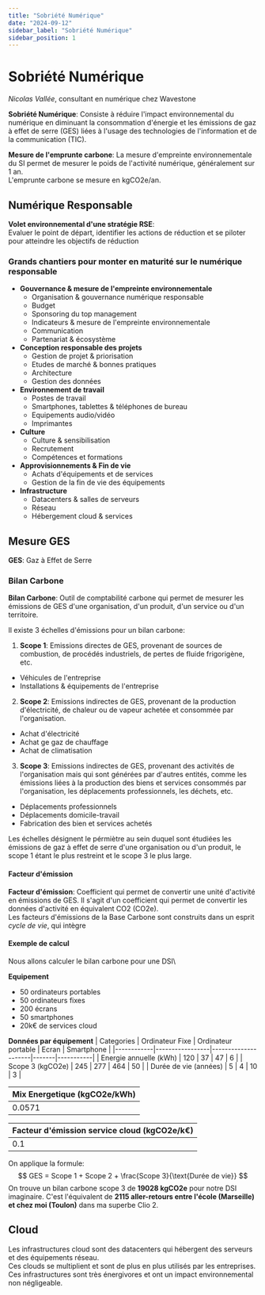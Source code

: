 ```yaml
---
title: "Sobriété Numérique"
date: "2024-09-12"
sidebar_label: "Sobriété Numérique"
sidebar_position: 1
---
```


# Sobriété Numérique

*Nicolas Vallée*, consultant en numérique chez Wavestone

**Sobriété Numérique**: Consiste à réduire l'impact environnemental du numérique en diminuant la consommation d'énergie et les émissions de gaz à effet de serre (GES) liées à l'usage des technologies de l'information et de la communication (TIC).

**Mesure de l'emprunte carbone**: La mesure d'empreinte environnementale du SI permet de mesurer le poids de l'activité numérique, généralement sur 1 an.\
L'emprunte carbone se mesure en kgCO2e/an.

## Numérique Responsable

**Volet environnemental d'une stratégie RSE**:\
Evaluer le point de départ, identifier les actions de réduction et se piloter pour atteindre les objectifs de réduction

### Grands chantiers pour monter en maturité sur le numérique responsable

- **Gouvernance & mesure de l'empreinte environnementale**
  - Organisation & gouvernance numérique responsable
  - Budget
  - Sponsoring du top management
  - Indicateurs & mesure de l'empreinte environnementale
  - Communication
  - Partenariat & écosystème
- **Conception responsable des projets**
  - Gestion de projet & priorisation
  - Etudes de marché & bonnes pratiques
  - Architecture
  - Gestion des données
- **Environnement de travail**
  - Postes de travail
  - Smartphones, tablettes & téléphones de bureau
  - Equipements audio/vidéo
  - Imprimantes
- **Culture**
  - Culture & sensibilisation
  - Recrutement
  - Compétences et formations
- **Approvisionnements & Fin de vie**
  - Achats d'équipements et de services
  - Gestion de la fin de vie des équipements
- **Infrastructure**
  - Datacenters & salles de serveurs
  - Réseau
  - Hébergement cloud & services

## Mesure GES
**GES**: Gaz à Effet de Serre

### Bilan Carbone
**Bilan Carbone**: Outil de comptabilité carbone qui permet de mesurer les émissions de GES d'une organisation, d'un produit, d'un service ou d'un territoire.

Il existe 3 échelles d'émissions pour un bilan carbone:
1. **Scope 1**: Emissions directes de GES, provenant de sources de combustion, de procédés industriels, de pertes de fluide frigorigène, etc.
  - Véhicules de l'entreprise
  - Installations & équipements de l'entreprise
2. **Scope 2**: Emissions indirectes de GES, provenant de la production d'électricité, de chaleur ou de vapeur achetée et consommée par l'organisation.
  - Achat d'électricité
  - Achat ge gaz de chauffage
  - Achat de climatisation
3. **Scope 3**: Emissions indirectes de GES, provenant des activités de l'organisation mais qui sont générées par d'autres entités, comme les émissions liées à la production des biens et services consommés par l'organisation, les déplacements professionnels, les déchets, etc.
  - Déplacements professionnels
  - Déplacements domicile-travail
  - Fabrication des bien et services achetés

Les échelles désignent le pérmiètre au sein duquel sont étudiées les émissions de gaz à effet de serre d'une organisation ou d'un produit, le scope 1 étant le plus restreint et le scope 3 le plus large.

#### Facteur d'émission
**Facteur d'émission**: Coefficient qui permet de convertir une unité d'activité en émissions de GES.
Il s'agit d'un coefficient qui permet de convertir les données d'activité en équivalent CO2 (CO2e).\
Les facteurs d'émissions de la Base Carbone sont construits dans un esprit *cycle de vie*, qui intègre

#### Exemple de calcul
Nous allons calculer le bilan carbone pour une DSI\

**Equipement**
- 50 ordinateurs portables
- 50 ordinateurs fixes
- 200 écrans
- 50 smartphones
- 20k€ de services cloud

**Données par équipement**
| Categories | Ordinateur Fixe | Ordinateur portable | Ecran | Smartphone |
|------------|-----------------|---------------------|-------|-----------|
| Energie annuelle (kWh) | 120 | 37 | 47 | 6 |
| Scope 3 (kgCO2e) | 245 | 277 | 464 | 50 |
| Durée de vie (années) | 5 | 4 | 10 | 3 |

| Mix Energetique (kgCO2e/kWh) |
|------------------------------|
| 0.0571 |

| Facteur d'émission service cloud (kgCO2e/k€) |
|---------------------------------------------|
| 0.1 |

On applique la formule:
$$
GES = Scope 1 + Scope 2 + \frac{Scope 3}{\text{Durée de vie}}
$$
On trouve un bilan carbone scope 3 de **19028 kgCO2e** pour notre DSI imaginaire. C'est l'équivalent de **2115 aller-retours entre l'école (Marseille) et chez moi (Toulon)** dans ma superbe Clio 2.

## Cloud
Les infrastructures cloud sont des datacenters qui hébergent des serveurs et des équipements réseau.\
Ces clouds se multiplient et sont de plus en plus utilisés par les entreprises.\
Ces infrastructures sont très énergivores et ont un impact environnemental non négligeable.
